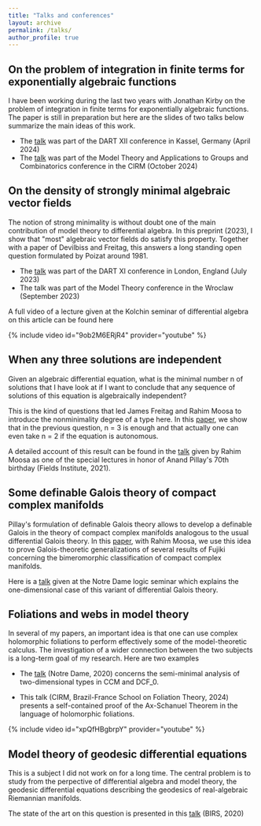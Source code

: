 ```yaml
---
title: "Talks and conferences"
layout: archive
permalink: /talks/
author_profile: true
---
```



## On the problem of integration in finite terms for exponentially algebraic functions

I have been working during the last two years with Jonathan Kirby on the problem of integration in finite terms for exponentially algebraic functions. The paper is still in preparation but here are the slides of two talks below summarize the main ideas of this work. 

* The [talk]( /assets/pdf/DART2023.pdf) was part of the DART XII conference in Kassel, Germany (April 2024)
* The [talk]( /assets/pdf/CIRM2024.pdf)  was part of the Model Theory and Applications to Groups and Combinatorics conference in the CIRM (October 2024)



## On the density of strongly minimal algebraic vector fields

The notion of strong minimality is without doubt one of the main contribution of model theory to differential algebra. In this preprint (2023), I show that "most" algebraic vector fields do satisfy this property. Together with a paper of Devilbiss and Freitag, this answers a long standing open question formulated by Poizat around 1981.

* The [talk]( /assets/pdf/slides-EFI.pdf) was part of the DART XI conference in London, England (July 2023)
* The talk was part of the Model Theory conference in the Wroclaw (September 2023)

A full video of a lecture given at the Kolchin seminar of differential algebra on this article  can be found here

{% include video id="9ob2M6ERjR4" provider="youtube" %}



## When any three solutions are independent

Given an algebraic differential equation, what is the minimal number n of solutions that I have look at if I want to conclude that any sequence of solutions of this equation is algebraically independent?

This is the kind of questions that led James Freitag and Rahim Moosa to introduce the nonminimality degree of a type here. In this [paper](https://arxiv.org/abs/2110.08123), we show that in the previous question, n = 3 is enough and that actually one can even take n = 2 if the equation is autonomous.


A detailed account of this result can be found in the [talk](http://www.fields.utoronto.ca/talks/When-any-three-solutions-are-independent) given by Rahim Moosa as one of the special lectures in honor of Anand Pillay's 70th birthday (Fields Institute, 2021).

## Some definable Galois theory of compact complex manifolds

Pillay's formulation of definable Galois theory allows to develop a definable Galois in the theory of compact complex manifolds analogous to the usual differential Galois theory. In this [paper](https://arxiv.org/abs/2207.07515), with Rahim Moosa, we use this idea to prove Galois-theoretic generalizations of several results of Fujiki concerning the bimeromorphic classification of compact complex manifolds.

Here is a [talk]( /assets/pdf/ND3.pdf) given at the Notre Dame logic seminar which explains the one-dimensional case of this variant of differential Galois theory.  


## Foliations and webs in model theory

In several of my papers, an important idea is that one can use complex holomorphic foliations to perform effectively some of the model-theoretic calculus. The investigation of a wider connection between the two subjects is a long-term goal of my research. Here are two examples

* The [talk]( /assets/pdf/ND2.pdf) (Notre Dame, 2020) concerns the semi-minimal analysis of two-dimensional types in CCM and DCF_0.

* This talk (CIRM, Brazil-France School on Foliation Theory, 2024) presents a self-contained proof of the Ax-Schanuel Theorem in the language of holomorphic foliations.


{% include video id="xpQfHBgbrpY" provider="youtube" %}



## Model theory of geodesic differential equations

This is a subject I did not work on for a long time. The central problem is to study from the perpective of differential algebra and model theory, the geodesic differential equations describing the geodesics of real-algebraic Riemannian manifolds. 

The state of the art on this question is presented in this [talk]( /assets/pdf/BIRS2020.pdf) (BIRS, 2020)